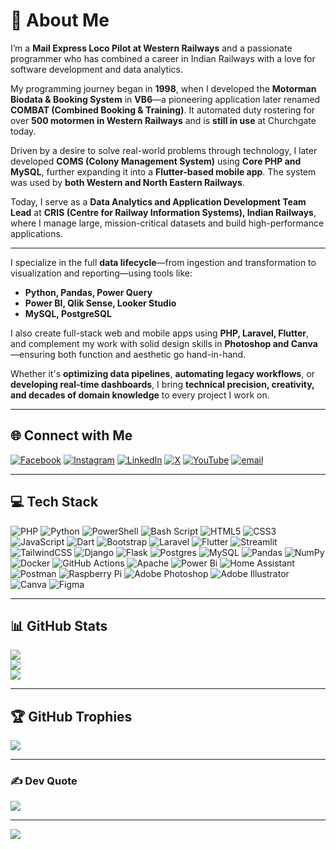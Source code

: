 # 💫 About Me

I’m a **Mail Express Loco Pilot at Western Railways** and a passionate programmer who has combined a career in Indian Railways with a love for software development and data analytics.

My programming journey began in **1998**, when I developed the **Motorman Biodata & Booking System** in **VB6**—a pioneering application later renamed **COMBAT (Combined Booking & Training)**. It automated duty rostering for over **500 motormen in Western Railways** and is **still in use** at Churchgate today.

Driven by a desire to solve real-world problems through technology, I later developed **COMS (Colony Management System)** using **Core PHP and MySQL**, further expanding it into a **Flutter-based mobile app**. The system was used by **both Western and North Eastern Railways**.

Today, I serve as a **Data Analytics and Application Development Team Lead** at **CRIS (Centre for Railway Information Systems), Indian Railways**, where I manage large, mission-critical datasets and build high-performance applications.

---

I specialize in the full **data lifecycle**—from ingestion and transformation to visualization and reporting—using tools like:

- **Python, Pandas, Power Query**
- **Power BI, Qlik Sense, Looker Studio**
- **MySQL, PostgreSQL**

I also create full-stack web and mobile apps using **PHP, Laravel, Flutter**, and complement my work with solid design skills in **Photoshop and Canva**—ensuring both function and aesthetic go hand-in-hand.

Whether it's **optimizing data pipelines**, **automating legacy workflows**, or **developing real-time dashboards**, I bring **technical precision, creativity, and decades of domain knowledge** to every project I work on.

---

## 🌐 Connect with Me

[![Facebook](https://img.shields.io/badge/Facebook-%231877F2.svg?logo=Facebook&logoColor=white)](https://facebook.com/rameshiy)
[![Instagram](https://img.shields.io/badge/Instagram-%23E4405F.svg?logo=Instagram&logoColor=white)](https://instagram.com/rameshiy)
[![LinkedIn](https://img.shields.io/badge/LinkedIn-%230077B5.svg?logo=linkedin&logoColor=white)](https://linkedin.com/in/iyer-p-r-s-2553158a)
[![X](https://img.shields.io/badge/X-black.svg?logo=X&logoColor=white)](https://x.com/rameshiy)
[![YouTube](https://img.shields.io/badge/YouTube-%23FF0000.svg?logo=YouTube&logoColor=white)](https://youtube.com/@UCd5EtJbKvVceR_du7RsswAA)
[![email](https://img.shields.io/badge/Email-D14836?logo=gmail&logoColor=white)](mailto:rameshiy@gmail.com)

---

## 💻 Tech Stack

![PHP](https://img.shields.io/badge/php-%23777BB4.svg?style=for-the-badge&logo=php&logoColor=white)
![Python](https://img.shields.io/badge/python-3670A0?style=for-the-badge&logo=python&logoColor=ffdd54)
![PowerShell](https://img.shields.io/badge/PowerShell-%235391FE.svg?style=for-the-badge&logo=powershell&logoColor=white)
![Bash Script](https://img.shields.io/badge/bash_script-%23121011.svg?style=for-the-badge&logo=gnu-bash&logoColor=white)
![HTML5](https://img.shields.io/badge/html5-%23E34F26.svg?style=for-the-badge&logo=html5&logoColor=white)
![CSS3](https://img.shields.io/badge/css3-%231572B6.svg?style=for-the-badge&logo=css3&logoColor=white)
![JavaScript](https://img.shields.io/badge/javascript-%23323330.svg?style=for-the-badge&logo=javascript&logoColor=%23F7DF1E)
![Dart](https://img.shields.io/badge/dart-%230175C2.svg?style=for-the-badge&logo=dart&logoColor=white)
![Bootstrap](https://img.shields.io/badge/bootstrap-%238511FA.svg?style=for-the-badge&logo=bootstrap&logoColor=white)
![Laravel](https://img.shields.io/badge/laravel-%23FF2D20.svg?style=for-the-badge&logo=laravel&logoColor=white)
![Flutter](https://img.shields.io/badge/Flutter-%2302569B.svg?style=for-the-badge&logo=Flutter&logoColor=white)
![Streamlit](https://img.shields.io/badge/Streamlit-%23FE4B4B.svg?style=for-the-badge&logo=streamlit&logoColor=white)
![TailwindCSS](https://img.shields.io/badge/tailwindcss-%2338B2AC.svg?style=for-the-badge&logo=tailwind-css&logoColor=white)
![Django](https://img.shields.io/badge/django-%23092E20.svg?style=for-the-badge&logo=django&logoColor=white)
![Flask](https://img.shields.io/badge/flask-%23000.svg?style=for-the-badge&logo=flask&logoColor=white)
![Postgres](https://img.shields.io/badge/postgres-%23316192.svg?style=for-the-badge&logo=postgresql&logoColor=white)
![MySQL](https://img.shields.io/badge/mysql-4479A1.svg?style=for-the-badge&logo=mysql&logoColor=white)
![Pandas](https://img.shields.io/badge/pandas-%23150458.svg?style=for-the-badge&logo=pandas&logoColor=white)
![NumPy](https://img.shields.io/badge/numpy-%23013243.svg?style=for-the-badge&logo=numpy&logoColor=white)
![Docker](https://img.shields.io/badge/docker-%230db7ed.svg?style=for-the-badge&logo=docker&logoColor=white)
![GitHub Actions](https://img.shields.io/badge/github%20actions-%232671E5.svg?style=for-the-badge&logo=githubactions&logoColor=white)
![Apache](https://img.shields.io/badge/apache-%23D42029.svg?style=for-the-badge&logo=apache&logoColor=white)
![Power Bi](https://img.shields.io/badge/power_bi-F2C811?style=for-the-badge&logo=powerbi&logoColor=black)
![Home Assistant](https://img.shields.io/badge/home%20assistant-%2341BDF5.svg?style=for-the-badge&logo=home-assistant&logoColor=white)
![Postman](https://img.shields.io/badge/Postman-FF6C37?style=for-the-badge&logo=postman&logoColor=white)
![Raspberry Pi](https://img.shields.io/badge/-Raspberry_Pi-C51A4A?style=for-the-badge&logo=Raspberry-Pi)
![Adobe Photoshop](https://img.shields.io/badge/adobe%20photoshop-%2331A8FF.svg?style=for-the-badge&logo=adobe%20photoshop&logoColor=white)
![Adobe Illustrator](https://img.shields.io/badge/adobe%20illustrator-%23FF9A00.svg?style=for-the-badge&logo=adobe%20illustrator&logoColor=white)
![Canva](https://img.shields.io/badge/Canva-%2300C4CC.svg?style=for-the-badge&logo=Canva&logoColor=white)
![Figma](https://img.shields.io/badge/figma-%23F24E1E.svg?style=for-the-badge&logo=figma&logoColor=white)

---

## 📊 GitHub Stats

![](https://github-readme-stats.vercel.app/api?username=rameshiy&theme=dark&hide_border=false&include_all_commits=false&count_private=false)<br/>
![](https://nirzak-streak-stats.vercel.app/?user=rameshiy&theme=dark&hide_border=false)<br/>
![](https://github-readme-stats.vercel.app/api/top-langs/?username=rameshiy&theme=dark&hide_border=false&include_all_commits=false&count_private=false&layout=compact)

---

## 🏆 GitHub Trophies

![](https://github-profile-trophy.vercel.app/?username=rameshiy&theme=radical&no-frame=false&no-bg=false&margin-w=4)

---

### ✍️ Dev Quote

![](https://quotes-github-readme.vercel.app/api?type=horizontal&theme=radical)

---

[![](https://visitcount.itsvg.in/api?id=rameshiy&icon=0&color=0)](https://visitcount.itsvg.in)

<!-- Proudly created with GPRM ( https://gprm.itsvg.in ) -->
